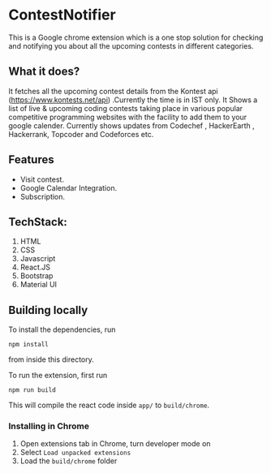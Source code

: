 # ContestNotifier
This is a Google chrome extension which is a one stop solution for checking and notifying you about all the upcoming contests in different categories.

## What it does?
It fetches all the upcoming contest details from the Kontest api (https://www.kontests.net/api) .Currently the time is in IST only. It Shows a list of live & upcoming coding contests taking place in various popular competitive programming websites with the facility to add them to your google calender. Currently shows updates from Codechef , HackerEarth , Hackerrank, Topcoder and Codeforces etc.

## Features

- Visit contest.
- Google Calendar Integration.
- Subscription.

## TechStack:
 1. HTML
 2. CSS
 3. Javascript
 4. React.JS
 5. Bootstrap
 6. Material UI
 
## Building locally
To install the dependencies, run
``` 
npm install 
```
from inside this directory.  
  
To run the extension, first run
```
npm run build
```
This will compile the react code inside `app/` to `build/chrome`.

### Installing in Chrome
 1. Open extensions tab in Chrome, turn developer mode on
 2. Select `Load unpacked extensions`
 3. Load the `build/chrome` folder


